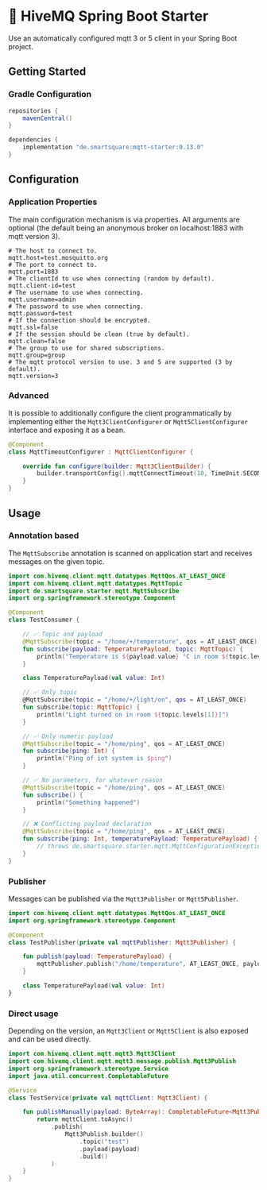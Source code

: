 # :honeybee: HiveMQ Spring Boot Starter

Use an automatically configured mqtt 3 or 5 client in your Spring Boot project.

## Getting Started

### Gradle Configuration

```groovy
repositories {
    mavenCentral()
}

dependencies {
    implementation "de.smartsquare:mqtt-starter:0.13.0"
}
```

## Configuration

### Application Properties

The main configuration mechanism is via properties. All arguments are optional (the default being an anonymous broker on
localhost:1883 with mqtt version 3).

```properties
# The host to connect to.
mqtt.host=test.mosquitto.org
# The port to connect to.
mqtt.port=1883
# The clientId to use when connecting (random by default).
mqtt.client-id=test
# The username to use when connecting.
mqtt.username=admin
# The password to use when connecting.
mqtt.password=test
# If the connection should be encrypted.
mqtt.ssl=false
# If the session should be clean (true by default).
mqtt.clean=false
# The group to use for shared subscriptions.
mqtt.group=group
# The mqtt protocol version to use. 3 and 5 are supported (3 by default).
mqtt.version=3
```

### Advanced

It is possible to additionally configure the client programmatically by implementing either the `Mqtt3ClientConfigurer`
or `Mqtt5ClientConfigurer` interface and exposing it as a bean.

```kotlin
@Component
class MqttTimeoutConfigurer : MqttClientConfigurer {

    override fun configure(builder: Mqtt3ClientBuilder) {
        builder.transportConfig().mqttConnectTimeout(10, TimeUnit.SECONDS)
    }
}
```

## Usage

### Annotation based

The `MqttSubscribe` annotation is scanned on application start and receives messages on the given topic.

```kotlin
import com.hivemq.client.mqtt.datatypes.MqttQos.AT_LEAST_ONCE
import com.hivemq.client.mqtt.datatypes.MqttTopic
import de.smartsquare.starter.mqtt.MqttSubscribe
import org.springframework.stereotype.Component

@Component
class TestConsumer {

    // ✅ Topic and payload
    @MqttSubscribe(topic = "/home/+/temperature", qos = AT_LEAST_ONCE)
    fun subscribe(payload: TemperaturePayload, topic: MqttTopic) {
        println("Temperature is ${payload.value} °C in room ${topic.levels[1]}]")
    }

    class TemperaturePayload(val value: Int)

    // ✅ Only topic
    @MqttSubscribe(topic = "/home/+/light/on", qos = AT_LEAST_ONCE)
    fun subscribe(topic: MqttTopic) {
        println("Light turned on in room ${topic.levels[1]}]")
    }

    // ✅ Only numeric payload
    @MqttSubscribe(topic = "/home/ping", qos = AT_LEAST_ONCE)
    fun subscribe(ping: Int) {
        println("Ping of iot system is $ping")
    }

    // ✅ No parameters, for whatever reason
    @MqttSubscribe(topic = "/home/ping", qos = AT_LEAST_ONCE)
    fun subscribe() {
        println("Something happened")
    }

    // ❌ Conflicting payload declaration
    @MqttSubscribe(topic = "/home/ping", qos = AT_LEAST_ONCE)
    fun subscribe(ping: Int, temperaturePayload: TemperaturePayload) {
        // throws de.smartsquare.starter.mqtt.MqttConfigurationException
    }
}
```

### Publisher

Messages can be published via the `Mqtt3Publisher` or `Mqtt5Publisher`.

```kotlin
import com.hivemq.client.mqtt.datatypes.MqttQos.AT_LEAST_ONCE
import org.springframework.stereotype.Component

@Component
class TestPublisher(private val mqttPublisher: Mqtt3Publisher) {

    fun publish(payload: TemperaturePayload) {
        mqttPublisher.publish("/home/temperature", AT_LEAST_ONCE, payload)
    }

    class TemperaturePayload(val value: Int)
}
```

### Direct usage

Depending on the version, an `Mqtt3Client` or `Mqtt5Client` is also exposed and can be used directly.

```kotlin
import com.hivemq.client.mqtt.mqtt3.Mqtt3Client
import com.hivemq.client.mqtt.mqtt3.message.publish.Mqtt3Publish
import org.springframework.stereotype.Service
import java.util.concurrent.CompletableFuture

@Service
class TestService(private val mqttClient: Mqtt3Client) {

    fun publishManually(payload: ByteArray): CompletableFuture<Mqtt3Publish> {
        return mqttClient.toAsync()
            .publish(
                Mqtt3Publish.builder()
                    .topic("test")
                    .payload(payload)
                    .build()
            )
    }
}
```
